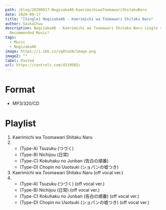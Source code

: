```yaml
---
path: /blog/20200917-Nogizaka46-KaerimichiwaToomawariShitakuNaru
date: 2020-09-17
title: "[Single] Nogizaka46 - Kaerimichi wa Toomawari Shitaku Naru"
author: SaikaChuu
description: Nogizaka46 - Kaerimichi wa Toomawari Shitaku Naru single released.
  Recommended Music!
tags:
  - Music
  - Nogizaka46
image: https://i.ibb.co/vq8twzN/image.png
image2: ""
label: Pasted
url: https://controlc.com/d319502c
---
```


# Format

- MP3/320/CD

# Playlist

1. Kaerimichi wa Toomawari Shitaku Naru
2. - (Type-A) Tsuzuku (つづく)
   - (Type-B) Nichijou (日常)
   - (Type-C) Kokuhaku no Junban (告白の順番)
   - (Type-D) Chopin no Usotsuki (ショパンの嘘つき)
3. Kaerimichi wa Toomawari Shitaku Naru (off vocal ver.)
4. - (Type-A) Tsuzuku (つづく) (off vocal ver.)
   - (Type-B) Nichijou (日常) (off vocal ver.)
   - (Type-C) Kokuhaku no Junban (告白の順番) (off vocal ver.)
   - (Type-D) Chopin no Usotsuki (ショパンの嘘つき) (off vocal ver.)
